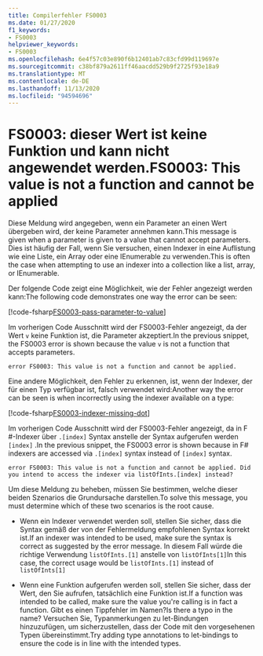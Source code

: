 ```yaml
---
title: Compilerfehler FS0003
ms.date: 01/27/2020
f1_keywords:
- FS0003
helpviewer_keywords:
- FS0003
ms.openlocfilehash: 6e4f57c03e890f6b12401ab7c83cfd99d119697e
ms.sourcegitcommit: c38bf879a2611ff46aacdd529b9f2725f93e18a9
ms.translationtype: MT
ms.contentlocale: de-DE
ms.lasthandoff: 11/13/2020
ms.locfileid: "94594696"
---
```

# <a name="fs0003-this-value-is-not-a-function-and-cannot-be-applied"></a><span data-ttu-id="aafd9-102">FS0003: dieser Wert ist keine Funktion und kann nicht angewendet werden.</span><span class="sxs-lookup"><span data-stu-id="aafd9-102">FS0003: This value is not a function and cannot be applied</span></span>

<span data-ttu-id="aafd9-103">Diese Meldung wird angegeben, wenn ein Parameter an einen Wert übergeben wird, der keine Parameter annehmen kann.</span><span class="sxs-lookup"><span data-stu-id="aafd9-103">This message is given when a parameter is given to a value that cannot accept parameters.</span></span>  <span data-ttu-id="aafd9-104">Dies ist häufig der Fall, wenn Sie versuchen, einen Indexer in eine Auflistung wie eine Liste, ein Array oder eine IEnumerable zu verwenden.</span><span class="sxs-lookup"><span data-stu-id="aafd9-104">This is often the case when attempting to use an indexer into a collection like a list, array, or IEnumerable.</span></span>

<span data-ttu-id="aafd9-105">Der folgende Code zeigt eine Möglichkeit, wie der Fehler angezeigt werden kann:</span><span class="sxs-lookup"><span data-stu-id="aafd9-105">The following code demonstrates one way the error can be seen:</span></span>

[!code-fsharp[FS0003-pass-parameter-to-value](~/samples/snippets/fsharp/compiler-messages/fs0003.fsx#L2-L4)]

<span data-ttu-id="aafd9-106">Im vorherigen Code Ausschnitt wird der FS0003-Fehler angezeigt, da der Wert `v` keine Funktion ist, die Parameter akzeptiert.</span><span class="sxs-lookup"><span data-stu-id="aafd9-106">In the previous snippet, the FS0003 error is shown because the value `v` is not a function that accepts parameters.</span></span>

```text
error FS0003: This value is not a function and cannot be applied.
```

<span data-ttu-id="aafd9-107">Eine andere Möglichkeit, den Fehler zu erkennen, ist, wenn der Indexer, der für einen Typ verfügbar ist, falsch verwendet wird:</span><span class="sxs-lookup"><span data-stu-id="aafd9-107">Another way the error can be seen is when incorrectly using the indexer available on a type:</span></span>

[!code-fsharp[FS0003-indexer-missing-dot](~/samples/snippets/fsharp/compiler-messages/fs0003.fsx#L7-L8)]

<span data-ttu-id="aafd9-108">Im vorherigen Code Ausschnitt wird der FS0003-Fehler angezeigt, da in F #-Indexer über `.[index]` Syntax anstelle der Syntax aufgerufen werden `[index]` .</span><span class="sxs-lookup"><span data-stu-id="aafd9-108">In the previous snippet, the FS0003 error is shown because in F# indexers are accessed via `.[index]` syntax instead of `[index]` syntax.</span></span>

```text
error FS0003: This value is not a function and cannot be applied. Did you intend to access the indexer via listOfInts.[index] instead?
```

<span data-ttu-id="aafd9-109">Um diese Meldung zu beheben, müssen Sie bestimmen, welche dieser beiden Szenarios die Grundursache darstellen.</span><span class="sxs-lookup"><span data-stu-id="aafd9-109">To solve this message, you must determine which of these two scenarios is the root cause.</span></span>

- <span data-ttu-id="aafd9-110">Wenn ein Indexer verwendet werden soll, stellen Sie sicher, dass die Syntax gemäß der von der Fehlermeldung empfohlenen Syntax korrekt ist.</span><span class="sxs-lookup"><span data-stu-id="aafd9-110">If an indexer was intended to be used, make sure the syntax is correct as suggested by the error message.</span></span> <span data-ttu-id="aafd9-111">In diesem Fall würde die richtige Verwendung `listOfInts.[1]` anstelle von `listOfInts[1]`</span><span class="sxs-lookup"><span data-stu-id="aafd9-111">In this case, the correct usage would be `listOfInts.[1]` instead of `listOfInts[1]`</span></span>

- <span data-ttu-id="aafd9-112">Wenn eine Funktion aufgerufen werden soll, stellen Sie sicher, dass der Wert, den Sie aufrufen, tatsächlich eine Funktion ist.</span><span class="sxs-lookup"><span data-stu-id="aafd9-112">If a function was intended to be called, make sure the value you're calling is in fact a function.</span></span> <span data-ttu-id="aafd9-113">Gibt es einen Tippfehler im Namen?</span><span class="sxs-lookup"><span data-stu-id="aafd9-113">Is there a typo in the name?</span></span> <span data-ttu-id="aafd9-114">Versuchen Sie, Typanmerkungen zu let-Bindungen hinzuzufügen, um sicherzustellen, dass der Code mit den vorgesehenen Typen übereinstimmt.</span><span class="sxs-lookup"><span data-stu-id="aafd9-114">Try adding type annotations to let-bindings to ensure the code is in line with the intended types.</span></span>
